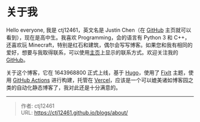 # 关于我


Hello everyone, 我是 ctj12461，英文名是 Justin Chen（在 [GitHub](https://github.com/ctj12461/) 主页就可以看到），现在是高中生。我喜欢 Programming，会的语言有 Python 3 和 C++，还喜欢玩 Minecraft，特别是红石和建筑，偶尔会写写博客。如果您和我有相同的爱好，想要与我取得联系，可以使用[主页](/)上显示的联系方式。欢迎关注我的 [GitHub](https://github.com/ctj12461/)。

关于这个博客，它在 1643968800 正式上线，基于 [Hugo](https://gohugo.io)，使用了 [FixIt](https://github.com/Lruihao/FixIt) 主题，使用 [GitHub Actions](https://github.com/features/actions) 进行构建，托管在 [Vercel](https://vercel.com)，应该是一个可以媲美诸如博客园之类的自动化静态博客了，我对此还是十分满意的。

---

> 作者: ctj12461  
> URL: https://ctj12461.github.io/blogs/about/  

